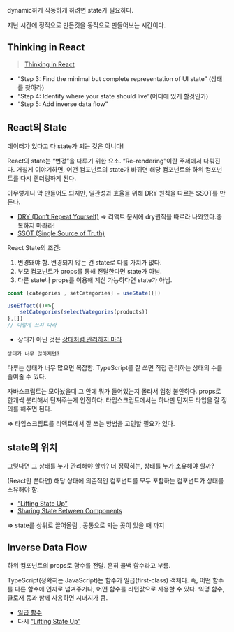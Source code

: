 dynamic하게 작동하게 하려면 state가 필요하다. 

지난 시간에 정적으로 만든것을 동적으로 만들어보는 시간이다.

## Thinking in React

> [Thinking in React](https://beta.reactjs.org/learn/thinking-in-react)
> 
- “Step 3: Find the minimal but complete representation of UI state” (상태를 찾아라)
- “Step 4: Identify where your state should live”(어디에 있게 할것인가)
- “Step 5: Add inverse data flow”

## React의 State

데이터가 있다고 다 state가 되는 것은 아니다!

React의 state는 “변경”을 다루기 위한 요소. “Re-rendering”이란 주제에서 다뤄진다. 거칠게 이야기하면, 어떤 컴포넌트의 state가 바뀌면 해당 컴포넌트와 하위 컴포넌트를 다시 렌더링하게 된다.

아무렇게나 막 만들어도 되지만, 일관성과 효율을 위해 DRY 원칙을 따르는 SSOT를 만든다.

- [DRY (Don’t Repeat Yourself)](https://ko.wikipedia.org/wiki/중복배제) ⇒ 리액트 문서에 dry원칙을 따르라 나와있다.중복하지 마라라!
- [SSOT (Single Source of Truth)](https://ko.wikipedia.org/wiki/단일_진실_공급원)

React State의 조건:

1. 변경돼야 함. 변경되지 않는 건 state로 다룰 가치가 없다.
2. 부모 컴포넌트가 props를 통해 전달한다면 state가 아님.
3. 다른 state나 props를 이용해 계산 가능하다면 state가 아님.

```jsx
const [categories , setCategories] = useState([])

useEffect(()=>{
	setCategories(selectVategories(products))
},[])
// 이렇게 쓰지 마라

```

- 상태가 아닌 것은 [상태처럼 관리하지 마라](https://react.dev/learn/you-might-not-need-an-effect)

`상태가 너무 많아지면?`

다루는 상태가 너무 많으면 복잡함. TypeScript를 잘 쓰면 직접 관리하는 상태의 수를 줄여줄 수 있다.

자바스크립트는 모아놨을때 그 안에 뭐가 들어있는지 몰라서 엄청 불안하다. props로 한개씩 분리해서 던져주는게 안전하다. 타입스크립트에서는 하나만 던져도 타입을 잘 정의를 해주면 된다. 

⇒ 타입스크립트를 리액트에서 잘 쓰는 방법을 고민할 필요가 있다. 

## state의 위치

그렇다면 그 상태를 누가 관리해야 할까? 더 정확히는, 상태를 누가 소유해야 할까?

(React만 쓴다면) 해당 상태에 의존적인 컴포넌트를 모두 포함하는 컴포넌트가 상태를 소유해야 함.

- [“Lifting State Up”](https://ko.reactjs.org/docs/lifting-state-up.html)
- [Sharing State Between Components](https://beta.reactjs.org/learn/sharing-state-between-components)

⇒ state를 상위로 끌어올림 , 공통으로 되는 곳이 있을 때 까지

## Inverse Data Flow

하위 컴포넌트의 props로 함수를 전달. 흔히 콜백 함수라고 부름.

TypeScript(정확히는 JavaScript)는 함수가 일급(first-class) 객체다. 즉, 어떤 함수를 다른 함수에 인자로 넘겨주거나, 어떤 함수를 리턴값으로 사용할 수 있다. 익명 함수, 클로저 등과 함께 사용하면 시너지가 큼.

- [일급 함수](https://developer.mozilla.org/ko/docs/Glossary/First-class_Function)
- 다시 [“Lifting State Up”](https://ko.reactjs.org/docs/lifting-state-up.html)